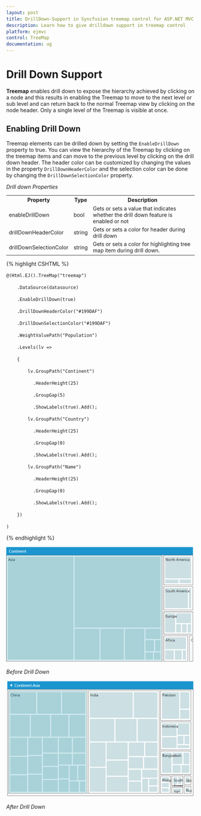 ```yaml
---
layout: post
title: DrillDown-Support in Syncfusion treemap control for ASP.NET MVC 
description: Learn how to give drilldown support in treemap control
platform: ejmvc
control: TreeMap
documentation: ug
---
```


# Drill Down Support

**Treemap** enables drill down to expose the hierarchy achieved by clicking on a node and this results in enabling the Treemap to move to the next level or sub level and can return back to the normal Treemap view by clicking on the node header. Only a single level of the Treemap is visible at once.

## Enabling Drill Down

Treemap elements can be drilled down by setting the `EnableDrillDown` property to true. You can view the hierarchy of the Treemap by clicking on the treemap items and can move to the previous level by clicking on the drill down header. The header color can be customized by changing the values in the property `DrillDownHeaderColor` and the selection color can be done by changing the `DrillDownSelectionColor` property.

_Drill down Properties_

<table>
<tr>
<th>
Property</th><th>
Type</th><th>
Description</th></tr>
<tr>
<td>
enableDrillDown</td><td>
bool</td><td>
Gets or sets a value that indicates whether the drill down feature is enabled or not</td></tr>
<tr>
<td>
drillDownHeaderColor</td><td>
string</td><td>
Gets or sets a color for header during drill down</td></tr>
<tr>
<td>
drillDownSelectionColor</td><td>
string</td><td>
Gets or sets a color for highlighting tree map item during drill down.</td></tr>
</table>


{% highlight CSHTML %}


	@(Html.EJ().TreeMap("treemap")

		.DataSource(datasource)

		.EnableDrillDown(true)   

		.DrillDownHeaderColor("#199DAF")

		.DrillDownSelectionColor("#199DAF")

		.WeightValuePath("Population")

		.Levels(lv =>

		{

			lv.GroupPath("Continent")                                    

			  .HeaderHeight(25)

			  .GroupGap(5)

			  .ShowLabels(true).Add();

			lv.GroupPath("Country")                                    

			  .HeaderHeight(25)

			  .GroupGap(0)

			  .ShowLabels(true).Add();

			lv.GroupPath("Name")                                   

			  .HeaderHeight(25)

			  .GroupGap(0)

			  .ShowLabels(true).Add();

		})

	)



{% endhighlight %}

![](Drill-Down-Support_images/Drill-Down-Support_img1.png)


_Before Drill Down_

![](Drill-Down-Support_images/Drill-Down-Support_img2.png)


_After Drill Down_
